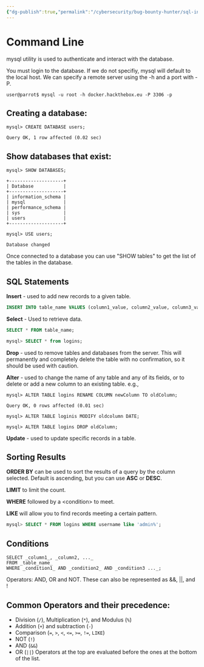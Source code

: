 ```yaml
---
{"dg-publish":true,"permalink":"/cybersecurity/bug-bounty-hunter/sql-injection/my-sql/","tags":["MySQL"]}
---
```



# Command Line

mysql utility is used to authenticate and interact with the database.

You must login to the database.  If we do not specifiy, mysql will default to the local host.  We can specify a remote server using the -h and a port with -P.

```
user@parrot$ mysql -u root -h docker.hackthebox.eu -P 3306 -p
```


## Creating a database:
```shell-session
mysql> CREATE DATABASE users;

Query OK, 1 row affected (0.02 sec)
```


## Show databases that exist:

```shell-session
mysql> SHOW DATABASES;

+--------------------+
| Database           |
+--------------------+
| information_schema |
| mysql              |
| performance_schema |
| sys                |
| users              |
+--------------------+

mysql> USE users;

Database changed
```

Once connected to a database you can use "SHOW tables" to get the list of the tables in the database.

## SQL Statements

**Insert** - used to add new records to a given table.
```sql
INSERT INTO table_name VALUES (column1_value, column2_value, column3_value, ...);
```

**Select** - Used to retrieve data.
```sql
SELECT * FROM table_name;

mysql> SELECT * from logins;

```

**Drop** - used to remove tables and databases from the server.  This will permanently and completely delete the table with no confirmation, so it should be used with caution.

**Alter** - used to change the name of any table and any of its fields, or to delete or add a new column to an existing table.  e.g.,
```shell-session
mysql> ALTER TABLE logins RENAME COLUMN newColumn TO oldColumn;

Query OK, 0 rows affected (0.01 sec)

mysql> ALTER TABLE loginis MODIFY oldcolumn DATE;

mysql> ALTER TABLE logins DROP oldColumn;
```

**Update** - used to update specific records in a table.

## Sorting Results

**ORDER BY** can be used to sort the results of a query by the column selected.  Default is ascending, but you can use **ASC** or **DESC**.

**LIMIT** to limit the count. 

**WHERE** followed by a \<condition\> to meet.

**LIKE** will allow you to find records meeting a certain pattern.
```sql
mysql> SELECT * FROM logins WHERE username like 'admin%';
```

## Conditions
```mysql
SELECT _column1_, _column2, ..._  
FROM _table_name_  
WHERE _condition1_ AND _condition2_ AND _condition3 ..._;
```

Operators:  AND, OR  and NOT.  These can also be represented as &&, ||, and !

## Common Operators and their precedence:
-   Division (`/`), Multiplication (`*`), and Modulus (`%`)
-   Addition (`+`) and subtraction (`-`)
-   Comparison (`=`, `>`, `<`, `<=`, `>=`, `!=`, `LIKE`)
-   NOT (`!`)
-   AND (`&&`)
-   OR (`||`)
Operators at the top are evaluated before the ones at the bottom of the list.
